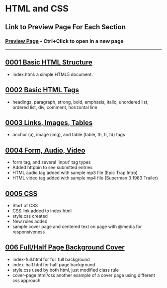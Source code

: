 # HTML and CSS

## Link to Preview Page For Each Section
### [Preview Page](https://arieltahimik.github.io/HTML-CSS/) - Ctrl+Click to open in a new page

---

## [0001 Basic HTML Structure](0001-Basic-HTML-Structure)
- index.html: a simple HTML5 document.

## [0002 Basic HTML Tags](0002-Basic-HTML-Tags)
- headings, paragraph, strong, bold, emphasis, italic, unordered list, ordered list, div, comment, horizontal line

## [0003 Links, Images, Tables](0003-Links-Images-Tables)
- anchor (a), image (img), and table (table, th, tr, td) tags

## [0004 Form, Audio, Video](0004-Form-Audio-Video)
- form tag, and several 'input' tag types
- Added httpbin to see submitted entries
- HTML audio tag added with sample mp3 file (Epic Trap Intro)
- HTML video tag added with sample mp4 file (Superman 3 1983 Trailer)

## [0005 CSS](0005-CSS)
- Start of CSS
- CSS link added to index.html
- style.css created
- New rules added
- sample cover page and centered text on page with @media for responsiveness

## [006 Full/Half Page Background Cover](006-Full-and-Half-Background)
- index-full.html for full full background
- index-half.htnl for half page background
- style.css used by both html, just modified class rule
- cover-page.html/css another example of a cover page using different css approach
